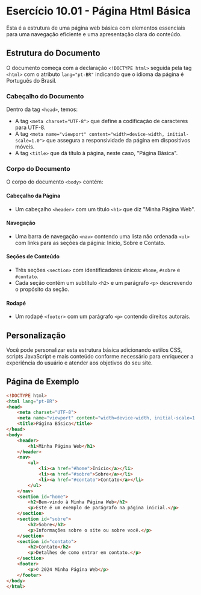 # Esercício 10.01 - Página Html Básica

Esta é a estrutura de uma página web básica com elementos essenciais para uma navegação eficiente e uma apresentação clara do conteúdo.

## Estrutura do Documento

O documento começa com a declaração `<!DOCTYPE html>` seguida pela tag `<html>` com o atributo `lang="pt-BR"` indicando que o idioma da página é Português do Brasil.

### Cabeçalho do Documento

Dentro da tag `<head>`, temos:

- A tag `<meta charset="UTF-8">` que define a codificação de caracteres para UTF-8.
- A tag `<meta name="viewport" content="width=device-width, initial-scale=1.0">` que assegura a responsividade da página em dispositivos móveis.
- A tag `<title>` que dá título à página, neste caso, "Página Básica".

### Corpo do Documento

O corpo do documento `<body>` contém:

#### Cabeçalho da Página

- Um cabeçalho `<header>` com um título `<h1>` que diz "Minha Página Web".

#### Navegação

- Uma barra de navegação `<nav>` contendo uma lista não ordenada `<ul>` com links para as seções da página: Início, Sobre e Contato.

#### Seções de Conteúdo

- Três seções `<section>` com identificadores únicos: `#home`, `#sobre` e `#contato`.
- Cada seção contém um subtítulo `<h2>` e um parágrafo `<p>` descrevendo o propósito da seção.

#### Rodapé

- Um rodapé `<footer>` com um parágrafo `<p>` contendo direitos autorais.

## Personalização

Você pode personalizar esta estrutura básica adicionando estilos CSS, scripts JavaScript e mais conteúdo conforme necessário para enriquecer a experiência do usuário e atender aos objetivos do seu site.

## Página de Exemplo

```html
<!DOCTYPE html>
<html lang="pt-BR">
<head>
    <meta charset="UTF-8">
    <meta name="viewport" content="width=device-width, initial-scale=1.0">
    <title>Página Básica</title>
</head>
<body>
    <header>
        <h1>Minha Página Web</h1>
    </header>
    <nav>
        <ul>
            <li><a href="#home">Início</a></li>
            <li><a href="#sobre">Sobre</a></li>
            <li><a href="#contato">Contato</a></li>
        </ul>
    </nav>
    <section id="home">
        <h2>Bem-vindo à Minha Página Web</h2>
        <p>Este é um exemplo de parágrafo na página inicial.</p>
    </section>
    <section id="sobre">
        <h2>Sobre</h2>
        <p>Informações sobre o site ou sobre você.</p>
    </section>
    <section id="contato">
        <h2>Contato</h2>
        <p>Detalhes de como entrar em contato.</p>
    </section>
    <footer>
        <p>© 2024 Minha Página Web</p>
    </footer>
</body>
</html>
```
